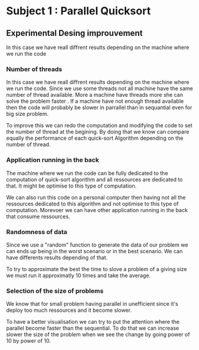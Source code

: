# Subject 1 : Parallel Quicksort

## Experimental Desing improuvement 

In this case we have reall diffrent results depending on the machine where we run the code

### Number of threads 

In this case we have reall diffrent results depending on the machine where we run the code. Since we use some threads not all machine have the same number of thread available. More a machine have threads more she can solve the problem faster . If a machine have not enough thread available then the code will probably be slower in parrallel than in sequantial even for big size problem. 

To improve this we can redo the computation and modifying the code to set the number of thread at the begining. By doing that we know can compare equally the performance of each quick-sort Algorithm depending on the number of thread. 

### Application running in the back 

The machine where we run the code can be fully dedicated to the computation of quick-sort algorithm and all ressources are dedicated to that. It might be optimise to this type of computation. 

We can also run this code on a personal computer then having not all the ressources dedicated to this algorithm and not optimise to this type of computation. Morevoer we can have other application running in the back that consume ressources. 


### Randomness of data 

Since we use a "random" function to generate the data of our problem we can ends up being in the worst scenario or in the best scenario. We can have differents results depending of that. 

To try to approximate the best the time to slove a problem of a giving size we must run it approximatly 10 times and take the average. 

### Selection of the size of problems 

We know that for small problem having parallel in unefficient since it's deploy too much ressources and it become slower.

To have a better visualisation we can try to put the attention where the parallel become faster than the sequential. 
To do that we can increase slower the size of the problem when we see the change by going power of 10 by power of 10.






